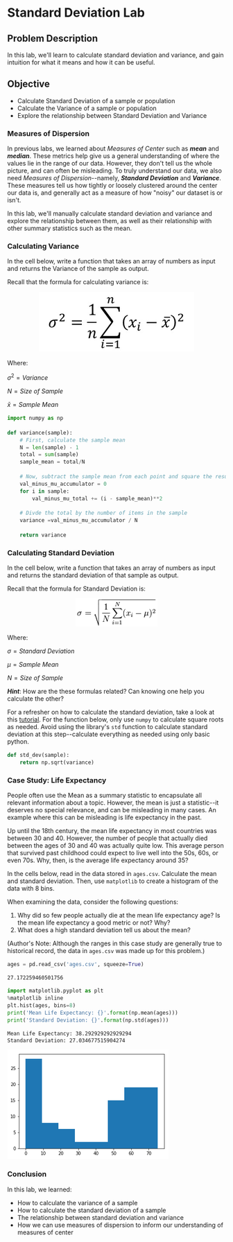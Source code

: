 
# Standard Deviation Lab

## Problem Description

In this lab, we'll learn to calculate standard deviation and variance, and gain intuition for what it means and how it can be useful.


## Objective
* Calculate Standard Deviation of a sample or population
* Calculate the Variance of a sample or population
* Explore the relationship between Standard Deviation and Variance


### Measures of Dispersion

In previous labs, we learned about _Measures of Center_ such as **_mean_** and **_median_**.  These metrics help give us a general understanding of where the values lie in the range of our data. However, they don't tell us the whole picture, and can often be misleading.  To truly understand our data, we also need _Measures of Dispersion_--namely, **_Standard Deviation_** and **_Variance_**.  These measures tell us how tightly or loosely clustered around the center our data is, and generally act as a measure of how "noisy" our dataset is or isn't.

In this lab, we'll manually calculate standard deviation and variance and explore the relationship between them, as well as their relationship with other summary statistics such as the mean. 

### Calculating Variance

In the cell below, write a function that takes an array of numbers as input and returns the Variance of the sample as output. 

Recall that the formula for calculating variance is:

<center><img src='variance-formula.jpg'></center>

Where:

$\sigma^2 = Variance$

$N = Size\ of\ Sample$

$\bar{x} = Sample\ Mean$


```python
import numpy as np

def variance(sample):
    # First, calculate the sample mean
    N = len(sample) - 1
    total = sum(sample)
    sample_mean = total/N
    
    # Now, subtract the sample mean from each point and square the result. 
    val_minus_mu_accumulator = 0
    for i in sample:
        val_minus_mu_total += (i - sample_mean)**2
    
    # Divde the total by the number of items in the sample  
    variance =val_minus_mu_accumulator / N
    
    return variance
```

### Calculating Standard Deviation

In the cell below, write a function that takes an array of numbers as input and returns the standard deviation of that sample as output.  

Recall that the formula for Standard Deviation is:

<center><img src='standard-deviation-formula.gif'></center>

Where:

$\sigma = Standard\ Deviation$

$\mu = Sample\ Mean$

$N = Size\ of\ Sample$

**_Hint_**: How are the these formulas related? Can knowing one help you calculate the other?

For a refresher on how to calculate the standard deviation, take a look at this [tutorial](https://www.mathsisfun.com/data/standard-deviation-formulas.html). For the function below, only use `numpy` to calculate square roots as needed. Avoid using the library's `std` function to calculate standard deviation at this step--calculate everything as needed using only basic python.  


```python
def std_dev(sample):
    return np.sqrt(variance)
```

### Case Study: Life Expectancy

People often use the Mean as a summary statistic to encapsulate all relevant information about a topic.  However, the mean is just a statistic--it deserves no special relevance, and can be misleading in many cases.  An example where this can be misleading is life expectancy in the past.  

Up until the 18th century, the mean life expectancy in most countries was between 30 and 40.  However, the number of people that actually died between the ages of 30 and 40 was actually quite low.  This average person that survived past childhood could expect to live well into the 50s, 60s, or even 70s.  Why, then, is the average life expectancy around 35?

In the cells below, read in the data stored in `ages.csv`.  Calculate the mean and standard deviation.  Then, use `matplotlib` to create a histogram of the data with 8 bins.  

When examining the data, consider the following questions:

1.  Why did so few people actually die at the mean life expectancy age? Is the mean life expectancy a good metric or not? Why?
1.  What does a high standard deviation tell us about the mean?  

(Author's Note: Although the ranges in this case study are generally true to historical record, the data in `ages.csv` was made up for this problem.)


```python
ages = pd.read_csv('ages.csv', squeeze=True)
```




    27.172259460501756




```python
import matplotlib.pyplot as plt
%matplotlib inline
plt.hist(ages, bins=8)
print('Mean Life Expectancy: {}'.format(np.mean(ages)))
print('Standard Deviation: {}'.format(np.std(ages)))
```

    Mean Life Expectancy: 38.292929292929294
    Standard Deviation: 27.034677515904274
    


![png](output_6_1.png)


### Conclusion

In this lab, we learned:
* How to calculate the variance of a sample
* How to calculate the standard deviation of a sample
* The relationship between standard deviation and variance
* How we can use measures of dispersion to inform our  understanding of measures of center
